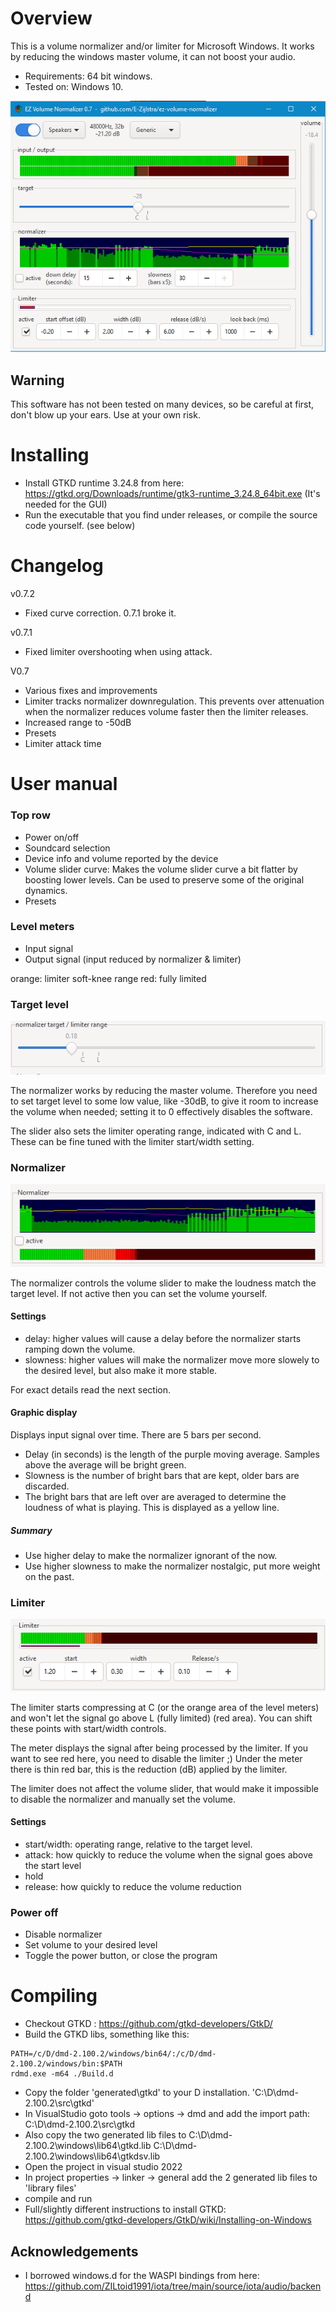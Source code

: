 
# Overview
This is a volume normalizer and/or limiter for Microsoft Windows.
It works by reducing the windows master volume, it can not boost your audio.
- Requirements: 64 bit windows.
- Tested on: Windows 10.

![controls](doc/controls.png)

## Warning
This software has not been tested on many devices, so be careful at first, don't blow up your ears.
Use at your own risk.


# Installing
- Install GTKD runtime 3.24.8 from here: https://gtkd.org/Downloads/runtime/gtk3-runtime_3.24.8_64bit.exe
  (It's needed for the GUI)
- Run the executable that you find under releases, or compile the source code yourself. (see below)

# Changelog
v0.7.2
 - Fixed curve correction. 0.7.1 broke it.

v0.7.1
 - Fixed limiter overshooting when using attack.

V0.7
 - Various fixes and improvements
 - Limiter tracks normalizer downregulation. This prevents over attenuation when the normalizer reduces volume faster then the limiter releases.
 - Increased range to -50dB
 - Presets
 - Limiter attack time


# User manual

### Top row
- Power on/off
- Soundcard selection
- Device info and volume reported by the device
- Volume slider curve: Makes the volume slider curve a bit flatter by boosting lower levels. Can be used to preserve some of the original dynamics.
- Presets

### Level meters
- Input signal
- Output signal (input reduced by normalizer & limiter)

orange: limiter soft-knee range
red: fully limited

### Target level
![controls](doc/target.png)

The normalizer works by reducing the master volume.
Therefore you need to set target level to some low value, like -30dB, to give it room to increase the volume when needed; setting it to 0 effectively disables the software.

The slider also sets the limiter operating range, indicated with C and L.
These can be fine tuned with the limiter start/width setting.

### Normalizer
![controls](doc/normalizer.png)

The normalizer controls the volume slider to make the loudness match the target level.
If not active then you can set the volume yourself.

#### Settings
 - delay: higher values will cause a delay before the normalizer starts ramping down the volume.
 - slowness: higher values will make the normalizer move more slowely to the desired level, but also make it more stable.

For exact details read the next section.

#### Graphic display
Displays input signal over time. There are 5 bars per second.
- Delay (in seconds) is the length of the purple moving average. Samples above the average will be bright green.
- Slowness is the number of bright bars that are kept, older bars are discarded.
- The bright bars that are left over are averaged to determine the loudness of what is playing. This is displayed as a yellow line.

##### Summary
- Use higher delay to make the normalizer ignorant of the now.
- Use higher slowness to make the normalizer nostalgic, put more weight on the past. 


### Limiter
![controls](doc/limiter.png)

The limiter starts compressing at C (or the orange area of the level meters) and won't let the signal go above L (fully limited) (red area). You can shift these points with start/width controls.

The meter displays the signal after being processed by the limiter.
If you want to see red here, you need to disable the limiter ;)
Under the meter there is thin red bar, this is the reduction (dB) applied by the limiter.

The limiter does not affect the volume slider, that would make it impossible to disable the normalizer and manually set the volume.

#### Settings
- start/width: operating range, relative to the target level.
- attack: how quickly to reduce the volume when the signal goes above the start level
- hold
- release: how quickly to reduce the volume reduction


### Power off
- Disable normalizer
- Set volume to your desired level
- Toggle the power button, or close the program



# Compiling
- Checkout GTKD : https://github.com/gtkd-developers/GtkD/
- Build the GTKD libs, something like this:
```
PATH=/c/D/dmd-2.100.2/windows/bin64/:/c/D/dmd-2.100.2/windows/bin:$PATH
rdmd.exe -m64 ./Build.d
```
- Copy the folder 'generated\gtkd' to your D installation. 'C:\D\dmd-2.100.2\src\gtkd'
- In VisualStudio goto tools -> options -> dmd and add the import path: C:\D\dmd-2.100.2\src\gtkd
- Also copy the two generated lib files to C:\D\dmd-2.100.2\windows\lib64\gtkd.lib C:\D\dmd-2.100.2\windows\lib64\gtkdsv.lib
- Open the project in visual studio 2022
- In project properties -> linker -> general add the 2 generated lib files to 'library files'
- compile and run
- Full/slightly different instructions to install GTKD: https://github.com/gtkd-developers/GtkD/wiki/Installing-on-Windows

## Acknowledgements
- I borrowed windows.d for the WASPI bindings from here: https://github.com/ZILtoid1991/iota/tree/main/source/iota/audio/backend
